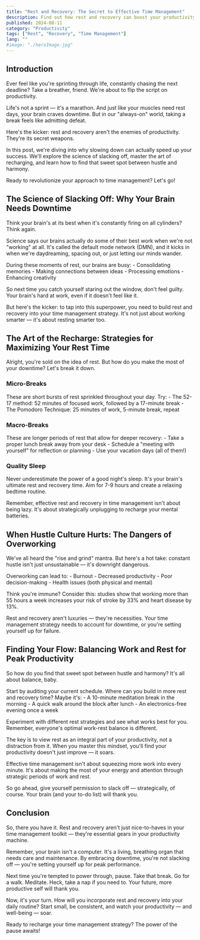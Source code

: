 ```yaml
---
title: "Rest and Recovery: The Secret to Effective Time Management"
description: Find out how rest and recovery can boost your productivity. Steal these strategies for balancing work and rest to master time management and avoid burnout.
published: 2024-08-11
category: "Productivity"
tags: ["Rest", "Recovery", "Time Management"]
lang: ""
#image: "./heroImage.jpg"
---
```



## Introduction

Ever feel like you're sprinting through life, constantly chasing the next deadline? Take a breather, friend. We're about to flip the script on productivity.

Life's not a sprint — it's a marathon. And just like your muscles need rest days, your brain craves downtime. But in our "always-on" world, taking a break feels like admitting defeat.

Here's the kicker: rest and recovery aren't the enemies of productivity. They're its secret weapons.


In this post, we're diving into why slowing down can actually speed up your success. We'll explore the science of slacking off, master the art of recharging, and learn how to find that sweet spot between hustle and harmony.

Ready to revolutionize your approach to time management? Let's go!

## The Science of Slacking Off: Why Your Brain Needs Downtime

Think your brain's at its best when it's constantly firing on all cylinders? Think again.

Science says our brains actually do some of their best work when we're not "working" at all. It's called the default mode network (DMN), and it kicks in when we're daydreaming, spacing out, or just letting our minds wander.

During these moments of rest, our brains are busy: - Consolidating memories - Making connections between ideas - Processing emotions - Enhancing creativity

So next time you catch yourself staring out the window, don't feel guilty. Your brain's hard at work, even if it doesn't feel like it.

But here's the kicker: to tap into this superpower, you need to build rest and recovery into your time management strategy. It's not just about working smarter — it's about resting smarter too.

## The Art of the Recharge: Strategies for Maximizing Your Rest Time

Alright, you're sold on the idea of rest. But how do you make the most of your downtime? Let's break it down.

### Micro-Breaks

These are short bursts of rest sprinkled throughout your day. Try: - The 52-17 method: 52 minutes of focused work, followed by a 17-minute break - The Pomodoro Technique: 25 minutes of work, 5-minute break, repeat

### Macro-Breaks

These are longer periods of rest that allow for deeper recovery: - Take a proper lunch break away from your desk - Schedule a "meeting with yourself" for reflection or planning - Use your vacation days (all of them!)

### Quality Sleep

Never underestimate the power of a good night's sleep. It's your brain's ultimate rest and recovery time. Aim for 7-9 hours and create a relaxing bedtime routine.

Remember, effective rest and recovery in time management isn't about being lazy. It's about strategically unplugging to recharge your mental batteries.

## When Hustle Culture Hurts: The Dangers of Overworking

We've all heard the "rise and grind" mantra. But here's a hot take: constant hustle isn't just unsustainable — it's downright dangerous.

Overworking can lead to: - Burnout - Decreased productivity - Poor decision-making - Health issues (both physical and mental)

Think you're immune? Consider this: studies show that working more than 55 hours a week increases your risk of stroke by 33% and heart disease by 13%.

Rest and recovery aren't luxuries — they're necessities. Your time management strategy needs to account for downtime, or you're setting yourself up for failure.

## Finding Your Flow: Balancing Work and Rest for Peak Productivity

So how do you find that sweet spot between hustle and harmony? It's all about balance, baby.

Start by auditing your current schedule. Where can you build in more rest and recovery time? Maybe it's: - A 10-minute meditation break in the morning - A quick walk around the block after lunch - An electronics-free evening once a week

Experiment with different rest strategies and see what works best for you. Remember, everyone's optimal work-rest balance is different.

The key is to view rest as an integral part of your productivity, not a distraction from it. When you master this mindset, you'll find your productivity doesn't just improve — it soars.

Effective time management isn't about squeezing more work into every minute. It's about making the most of your energy and attention through strategic periods of work and rest.

So go ahead, give yourself permission to slack off — strategically, of course. Your brain (and your to-do list) will thank you.

## Conclusion

So, there you have it. Rest and recovery aren't just nice-to-haves in your time management toolkit — they're essential gears in your productivity machine.

Remember, your brain isn't a computer. It's a living, breathing organ that needs care and maintenance. By embracing downtime, you're not slacking off — you're setting yourself up for peak performance.

Next time you're tempted to power through, pause. Take that break. Go for a walk. Meditate. Heck, take a nap if you need to. Your future, more productive self will thank you.

Now, it's your turn. How will you incorporate rest and recovery into your daily routine? Start small, be consistent, and watch your productivity — and well-being — soar.

Ready to recharge your time management strategy? The power of the pause awaits!
